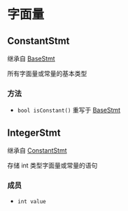 # 字面量

## ConstantStmt

继承自 [BaseStmt](../special/#BaseStmt)

所有字面量或常量的基本类型

### 方法

- `bool isConstant()` 重写于 [BaseStmt](../special/#BaseStmt)

## IntegerStmt

继承自 [ConstantStmt](#ConstantStmt)

存储 int 类型字面量或常量的语句

### 成员

- `int value`

